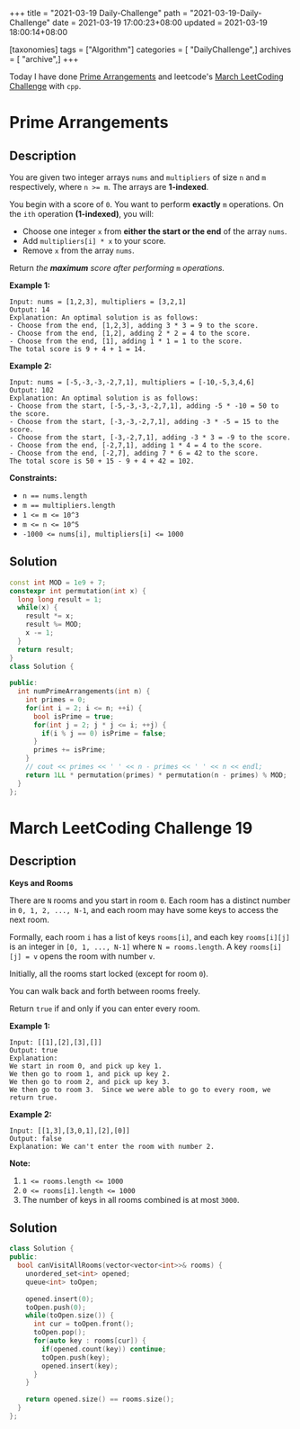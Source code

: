 +++
title = "2021-03-19 Daily-Challenge"
path = "2021-03-19-Daily-Challenge"
date = 2021-03-19 17:00:23+08:00
updated = 2021-03-19 18:00:14+08:00

[taxonomies]
tags = ["Algorithm"]
categories = [ "DailyChallenge",]
archives = [ "archive",]
+++

Today I have done [Prime Arrangements](https://leetcode.com/problems/prime-arrangements/) and leetcode's [March LeetCoding Challenge](https://leetcode.com/explore/challenge/card/march-leetcoding-challenge-2021/590/week-3-march-15th-march-21st/3677/) with `cpp`.

<!-- more -->

# Prime Arrangements

## Description

You are given two integer arrays `nums` and `multipliers` of size `n` and `m` respectively, where `n >= m`. The arrays are **1-indexed**.

You begin with a score of `0`. You want to perform **exactly** `m` operations. On the `ith` operation **(1-indexed)**, you will:

- Choose one integer `x` from **either the start or the end** of the array `nums`.
- Add `multipliers[i] * x` to your score.
- Remove `x` from the array `nums`.

Return *the **maximum** score after performing* `m` *operations.*

 

**Example 1:**

```
Input: nums = [1,2,3], multipliers = [3,2,1]
Output: 14
Explanation: An optimal solution is as follows:
- Choose from the end, [1,2,3], adding 3 * 3 = 9 to the score.
- Choose from the end, [1,2], adding 2 * 2 = 4 to the score.
- Choose from the end, [1], adding 1 * 1 = 1 to the score.
The total score is 9 + 4 + 1 = 14.
```

**Example 2:**

```
Input: nums = [-5,-3,-3,-2,7,1], multipliers = [-10,-5,3,4,6]
Output: 102
Explanation: An optimal solution is as follows:
- Choose from the start, [-5,-3,-3,-2,7,1], adding -5 * -10 = 50 to the score.
- Choose from the start, [-3,-3,-2,7,1], adding -3 * -5 = 15 to the score.
- Choose from the start, [-3,-2,7,1], adding -3 * 3 = -9 to the score.
- Choose from the end, [-2,7,1], adding 1 * 4 = 4 to the score.
- Choose from the end, [-2,7], adding 7 * 6 = 42 to the score. 
The total score is 50 + 15 - 9 + 4 + 42 = 102.
```

 

**Constraints:**

- `n == nums.length`
- `m == multipliers.length`
- `1 <= m <= 10^3`
- `m <= n <= 10^5`
- `-1000 <= nums[i], multipliers[i] <= 1000`

## Solution

``` cpp
const int MOD = 1e9 + 7;
constexpr int permutation(int x) {
  long long result = 1;
  while(x) {
    result *= x;
    result %= MOD;
    x -= 1;
  }
  return result;
}
class Solution {
  
public:
  int numPrimeArrangements(int n) {
    int primes = 0;
    for(int i = 2; i <= n; ++i) {
      bool isPrime = true;
      for(int j = 2; j * j <= i; ++j) {
        if(i % j == 0) isPrime = false;
      }
      primes += isPrime;
    }
    // cout << primes << ' ' << n - primes << ' ' << n << endl;
    return 1LL * permutation(primes) * permutation(n - primes) % MOD;
  }
};
```

# March LeetCoding Challenge 19

## Description

**Keys and Rooms**

There are `N` rooms and you start in room `0`. Each room has a distinct number in `0, 1, 2, ..., N-1`, and each room may have some keys to access the next room. 

Formally, each room `i` has a list of keys `rooms[i]`, and each key `rooms[i][j]` is an integer in `[0, 1, ..., N-1]` where `N = rooms.length`. A key `rooms[i][j] = v` opens the room with number `v`.

Initially, all the rooms start locked (except for room `0`). 

You can walk back and forth between rooms freely.

Return `true` if and only if you can enter every room.



**Example 1:**

```
Input: [[1],[2],[3],[]]
Output: true
Explanation:  
We start in room 0, and pick up key 1.
We then go to room 1, and pick up key 2.
We then go to room 2, and pick up key 3.
We then go to room 3.  Since we were able to go to every room, we return true.
```

**Example 2:**

```
Input: [[1,3],[3,0,1],[2],[0]]
Output: false
Explanation: We can't enter the room with number 2.
```

**Note:**

1. `1 <= rooms.length <= 1000`
2. `0 <= rooms[i].length <= 1000`
3. The number of keys in all rooms combined is at most `3000`.

## Solution

``` cpp
class Solution {
public:
  bool canVisitAllRooms(vector<vector<int>>& rooms) {
    unordered_set<int> opened;
    queue<int> toOpen;
    
    opened.insert(0);
    toOpen.push(0);
    while(toOpen.size()) {
      int cur = toOpen.front();
      toOpen.pop();
      for(auto key : rooms[cur]) {
        if(opened.count(key)) continue;
        toOpen.push(key);
        opened.insert(key);
      }
    }
    
    return opened.size() == rooms.size();
  }
};
```

